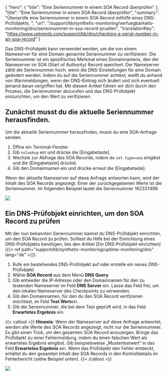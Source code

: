 {
  "hero": {
    "title": "Eine Seriennummer in einem SOA Record überprüfen"
  },
  "title": "Eine Seriennummer in einem SOA Record überprüfen",
  "summary": "Überprüfe eine Seriennummer in einem SOA Record mithilfe eines DNS-Prüfobjekts. ",
  "url": "/support/kb/synthetic-monitoring/verfuegbarkeits-monitoring/dns/seriennummer-in-soa-record-pruefen",
  "translationKey": "https://www.uptrends.com/support/kb/dns/checking-a-serial-number-in-an-soa-record"
}

Das DNS-Prüfobjekt kann verwendet werden, um die von einem Nameserver für eine Domain genannte Seriennummer zu verifizieren. Die Seriennummer ist ein spezifisches Merkmal eines Domainnamens, den der Nameserver im SOA (Start of Authority) Record speichert. Der Nameserver zählt die Seriennummer hoch, wenn die DNS-Einstellungen für eine Domain geändert werden. Indem du auf die Seriennummer achtest, weißt du anhand von Warnmeldungen, wenn der DNS-Eintrag sich ändert und sich eventuell jemand daran vergriffen hat. Mit diesem Artikel führen wir dich durch den Prozess, die Seriennummer abzurufen und das DNS-Prüfobjekt einzurichten, um den Wert zu verifizieren.

## Zunächst musst du die aktuelle Seriennummer herausfinden.

Um die aktuelle Seriennummer herausfinden, musst du eine SOA-Anfrage senden.

1.  Öffne ein Terminal-Fenster.
2.  Gib `nslookup` ein und drücke die [Eingabetaste].
3.  Wechsle zur Abfrage des SOA Records, indem du `set type=soa` eingibst und die [Eingabetaste] drückst.
4.  Gib den Domainnamen ein und drücke erneut die [Eingabetaste].

Wenn der aktuelle Nameserver auf diese Anfrage antworten kann, wird der Inhalt des SOA Records angezeigt. Einer der zurückgegebenen Werte ist die Seriennummer. Im folgenden Beispiel lautet die Seriennummer 162337499.

![](/img/content/4a94bdaf-0a6c-41ac-8d4b-5b2d941b37e1.png)

## Ein DNS-Prüfobjekt einrichten, um den SOA Record zu prüfen

Mit der nun bekannten Seriennummer kannst du DNS-Prüfobjekt einrichten, um den SOA Record zu prüfen. Solltest du Hilfe bei der Einrichtung eines DNS-Prüfobjekts benötigen, lies den Artikel [Ein DNS-Prüfobjekt einrichten]({{< ref path="support/kb/synthetic-monitoring/uptime-monitoring/dns" lang="de" >}}).

1.  Rufe ein bestehendes DNS-Prüfobjekt auf oder erstelle ein neues DNS-Prüfobjekt
2.  Wähle **SOA Record** aus dem Menü **DNS Query**
3.  Gib entweder die IP-Adresse oder den Domainnamen für den zu testenden Nameserver im Feld **DNS Server** ein. Lasse das Feld frei, um den lokalen Nameserver des Checkpoints zu verwenden.
4.  Gib den Domainnamen, für den du den SOA Record verifizieren möchtest, im Feld **Test Wert**ein.
5.  Gib die Seriennummer, die bei dem Test geprüft wird, in das Feld **Erwartetes Ergebnis** ein.

{{< callout >}}
**Hinweis**: Wenn der Nameserver auf diese Anfrage antwortet, werden alle Werte des SOA Records angezeigt, nicht nur die Seriennummer. Es gibt einen Trick, um den gesamten SOA Record anzuzeigen. Bringe das Prüfobjekt zu einer Fehlermeldung, indem du einen falschen Wert als erwartetes Ergebnis eingibst. Gib beispielsweise „Mustertestwert“ in das Feld **Erwartetes Ergebnis** ein. Wenn das Prüfobjekt den Fehler entdeckt, erhältst du den gesamten Inhalt des SOA Records in den Kontrolldetails im Fehlerbericht (siehe Beispiel unten).
{{< /callout >}}

![](/img/content/99d458d1-7366-4722-9ca6-27201259d8f1.png)
